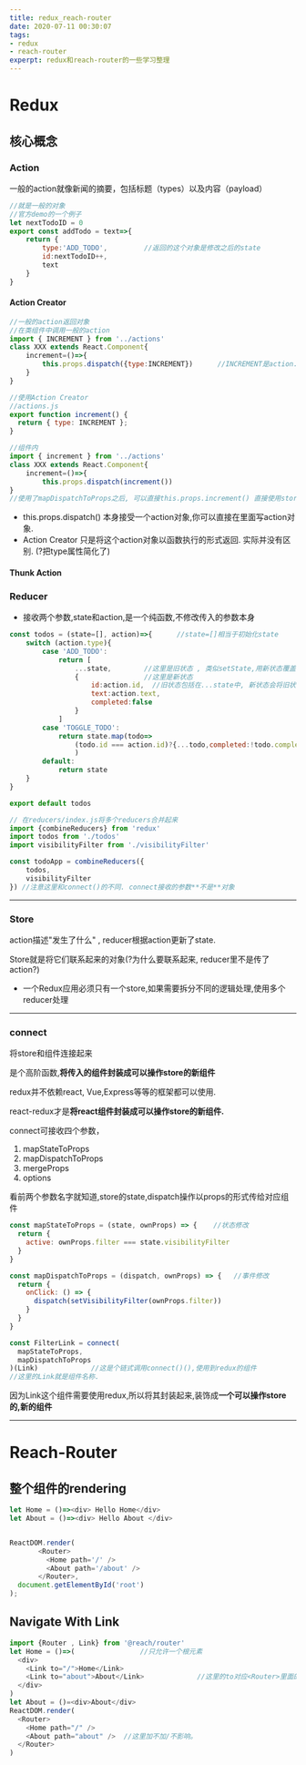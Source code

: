 ```yaml
---
title: redux_reach-router
date: 2020-07-11 00:30:07
tags:
- redux
- reach-router
experpt: redux和reach-router的一些学习整理
---
```


# Redux

## 核心概念

### Action

一般的action就像新闻的摘要，包括标题（types）以及内容（payload）

```js
//就是一般的对象
//官方demo的一个例子
let nextTodoID = 0
export const addTodo = text=>{
    return {
        type:'ADD_TODO',         //返回的这个对象是修改之后的state
        id:nextTodoID++,
        text
    }
}

```

#### Action Creator

```js
//一般的action返回对象
//在类组件中调用一般的action
import { INCREMENT } from '../actions'
class XXX extends React.Component{
    increment=()=>{
        this.props.dispatch({type:INCREMENT})      //INCREMENT是action.js导出的字符串常量
    }
}

//使用Action Creator
//actions.js
export function increment() {
  return { type: INCREMENT };
}

//组件内
import { increment } from '../actions'
class XXX extends React.Component{
    increment=()=>{
        this.props.dispatch(increment())     
}
//使用了mapDispatchToProps之后, 可以直接this.props.increment() 直接使用store里的dispatch
```

* this.props.dispatch() 本身接受一个action对象,你可以直接在里面写action对象.
* Action Creator 只是将这个action对象以函数执行的形式返回. 实际并没有区别. (?把type属性简化了)

#### Thunk Action

### Reducer

* 接收两个参数,state和action,是一个纯函数,不修改传入的参数本身

```js
const todos = (state=[], action)=>{      //state=[]相当于初始化state
    switch (action.type){
        case 'ADD_TODO':
            return [
                ...state,        //这里是旧状态 , 类似setState,用新状态覆盖(?)旧状态 
                {                //这里是新状态
                    id:action.id,  //旧状态包括在...state中, 新状态会将旧状态覆盖
                    text:action.text,  
                    completed:false
                }
            ]
        case 'TOGGLE_TODO':
            return state.map(todo=>
                (todo.id === action.id)?{...todo,completed:!todo.completed}:todo
                )
        default:
            return state
    }
}

export default todos

// 在reducers/index.js将多个reducers合并起来
import {combineReducers} from 'redux'
import todos from './todos'
import visibilityFilter from './visibilityFilter'

const todoApp = combineReducers({
    todos,
    visibilityFilter
}) //注意这里和connect()的不同. connect接收的参数**不是**对象
```

---

### Store

action描述"发生了什么" , reducer根据action更新了state.

Store就是将它们联系起来的对象(?为什么要联系起来, reducer里不是传了action?)

* 一个Redux应用必须只有一个store,如果需要拆分不同的逻辑处理,使用多个reducer处理

---

### connect

将store和组件连接起来

是个高阶函数,**将传入的组件封装成可以操作store的新组件**

redux并不依赖react, Vue,Express等等的框架都可以使用. 

react-redux才是**将react组件封装成可以操作store的新组件.**

connect可接收四个参数，

1. mapStateToProps
2. mapDispatchToProps
3. mergeProps
4. options

看前两个参数名字就知道,store的state,dispatch操作以props的形式传给对应组件

```js
const mapStateToProps = (state, ownProps) => {    //状态修改
  return {
    active: ownProps.filter === state.visibilityFilter
  }
}

const mapDispatchToProps = (dispatch, ownProps) => {   //事件修改
  return {
    onClick: () => {
      dispatch(setVisibilityFilter(ownProps.filter))
    }
  }
}

const FilterLink = connect(
  mapStateToProps,
  mapDispatchToProps
)(Link)             //这是个链式调用connect()(),使用到redux的组件
//这里的Link就是组件名称.
```

因为Link这个组件需要使用redux,所以将其封装起来,装饰成**一个可以操作store的,新的组件**

---

# Reach-Router

## 整个组件的rendering

```js
let Home = ()=><div> Hello Home</div>
let About = ()=><div> Hello About </div>


ReactDOM.render(
       <Router>
         <Home path='/' />
         <About path='/about' />
       </Router>,
  document.getElementById('root')
);
```

## Navigate With Link

```js
import {Router , Link} from '@reach/router'
let Home = ()=>(                //只允许一个根元素
  <div>
    <Link to="/">Home</Link>
    <Link to="about">About</Link>             //这里的to对应<Router>里面的path
  </div>
)
let About = ()=<div>About</div>
ReactDOM.render(
  <Router>
    <Home path="/" />
    <About path="about" />  //这里加不加/不影响。
  </Router>
)
```


